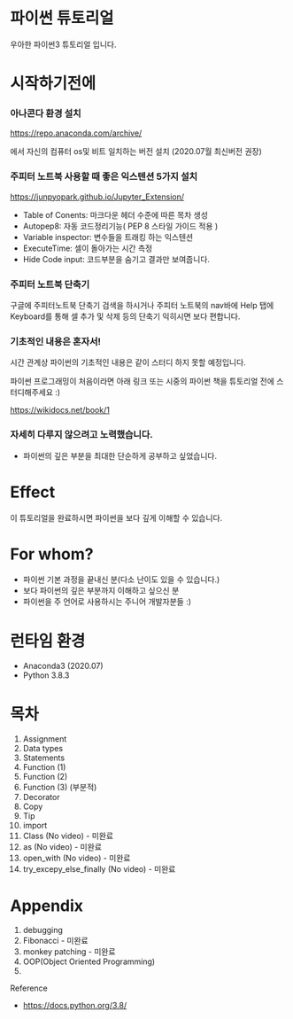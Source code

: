 # 파이썬 튜토리얼

우아한 파이썬3 튜토리얼 입니다.

# 시작하기전에

### 아나콘다 환경 설치

https://repo.anaconda.com/archive/

에서 자신의 컴퓨터 os및 비트 일치하는 버전 설치 (2020.07월 최신버전 권장)

### 주피터 노트북 사용할 때 좋은 익스텐션 5가지 설치

https://junpyopark.github.io/Jupyter_Extension/

- Table of Conents: 마크다운 헤더 수준에 따른 목차 생성
- Autopep8: 자동 코드정리기능( PEP 8 스타일 가이드 적용 )
- Variable inspector: 변수들을 트래킹 하는 익스텐션
- ExecuteTime: 셀이 돌아가는 시간 측정
- Hide Code input: 코드부분을 숨기고 결과만 보여줍니다.

### 주피터 노트북 단축기

구글에 주피터노트북 단축기 검색을 하시거나 주피터 노트북의 nav바에 Help 탭에 Keyboard를 통해 셀 추가 및 삭제 등의 단축기 익히시면 보다  편합니다.

### 기초적인 내용은 혼자서!

시간 관계상 파이썬의 기초적인 내용은 같이 스터디 하지 못할 예정입니다.

파이썬 프로그래밍이 처음이라면 아래 링크 또는 시중의 파이썬 책을 튜토리얼 전에 스터디해주세요 :)

https://wikidocs.net/book/1

### 자세히 다루지 않으려고 노력했습니다.

- 파이썬의 깊은 부분을 최대한 단순하게 공부하고 싶었습니다.

# Effect

이 튜토리얼을 완료하시면 파이썬을 보다 깊게 이해할 수 있습니다.

# For whom?

- 파이썬 기본 과정을 끝내신 분(다소 난이도 있을 수 있습니다.)
- 보다 파이썬의 깊은 부분까지 이해하고 싶으신 분
- 파이썬을 주 언어로 사용하시는 주니어 개발자분들 :)



# 런타임 환경

- Anaconda3 (2020.07)
- Python 3.8.3

# 목차

1. Assignment
2. Data types
3. Statements 
4. Function (1) 
5. Function (2) 
6. Function (3) (부분적) 
7. Decorator
8. Copy
9. Tip
10. import 
11. Class (No video) - 미완료
12. as (No video) - 미완료
13. open_with (No video) - 미완료
14. try_excepy_else_finally (No video) - 미완료

# Appendix

1.  debugging
2.  Fibonacci - 미완료
3.  monkey patching - 미완료
4.  OOP(Object Oriented Programming)
5.  







Reference

- https://docs.python.org/3.8/